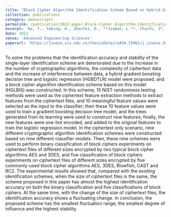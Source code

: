 ```yaml
---
title: "Block Cipher Algorithm Identification Scheme Based on Hybrid Gradient Boosting Decision Tree and Logistic Regression Model"
collection: publications
category: manuscripts
permalink: /publication/2022-paper-Block-Cipher-Algorithm-Identification-Scheme-Based-on-Hybrid-Gradient-Boosting-Decision-Tree-and-Logistic-Regression-Model
excerpt: 'Ke, Y., Yabing, H., Zhanfei, D., **Jiabao, L.**, Chunfu, J*. '
date: 2022
venue: 'Advanced Engineering Sciences'
paperurl: 'https://jsuese.scu.edu.cn/thesisDetails#10.15961/j.jsuese.202100341&lang=en'
---
```


To solve the problems that the identification accuracy and stability of the single-layer identification scheme are deteriorated due to the increase in the number of cryptographic algorithms, the complexity of ciphertext data and the increase of interference between data, a hybrid gradient boosting decision tree and logistic regression (HGBDTLR) model were proposed, and a block cipher algorithm identification scheme based on this model (HGLBIS) was constructed. In this scheme, 15 NIST randomness testing methods were used as the ciphertext feature extraction methods to extract features from the ciphertext files, and 10 meaningful feature values were selected as the input to the classifier; then these 10 feature values were used to train a gradient boosting decision tree model, and the trees generated from its learning were used to construct new features; finally, the new features were one-hot encoded, and added to the original features to train the logistic regression model. In the ciphertext only scenario, nine different cryptographic algorithm identification schemes were constructed based on nine different classifier models. Then, these nine schemes were used to perform binary classification of block ciphers experiments on ciphertext files of different sizes encrypted by two typical block cipher algorithms AES and 3DES, and five classification of block ciphers experiments on ciphertext files of different sizes encrypted by five commonly-used block cipher algorithms AES, 3DES, Blowfish, CAST and RC2. The experimental results showed that, compared with the existing identification schemes, when the size of ciphertext files is the same, the scheme proposed in this paper has almost the highest identification accuracy on both the binary classification and five classifications of block ciphers. At the same time, with the change of the size of ciphertext files, the identification accuracy shows a fluctuating change. In conclusion, the proposed scheme has the smallest fluctuation range, the smallest degree of influence and the highest stability.
